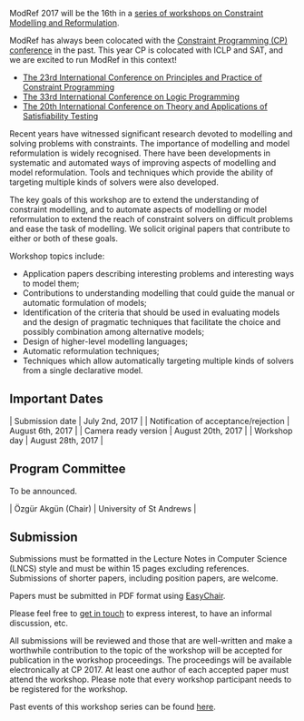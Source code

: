 

ModRef 2017 will be the 16th in a [series of workshops on Constraint Modelling and Reformulation](https://www-users.cs.york.ac.uk/~frisch/ModRef/).

ModRef has always been colocated with the [Constraint Programming (CP) conference](http://www.a4cp.org/events/cp-conference-series) in the past.
This year CP is colocated with ICLP and SAT, and we are excited to run ModRef in this context!

- [The 23rd International Conference on Principles and Practice of Constraint Programming](http://sat2017.gitlab.io/)
- [The 33rd International Conference on Logic Programming](http://iclp17.a4lp.org/)
- [The 20th International Conference on Theory and Applications of Satisfiability Testing](http://cp2017.a4cp.org/)


Recent years have witnessed significant research devoted to modelling and solving problems with constraints.
The importance of modelling and model reformulation is widely recognised.
There have been developments in systematic and automated ways of improving aspects of modelling and model reformulation.
Tools and techniques which provide the ability of targeting multiple kinds of solvers were also developed.

The key goals of this workshop are
to extend the understanding of constraint modelling, and
to automate aspects of modelling or model reformulation to extend the reach of constraint solvers on difficult problems and ease the task of modelling.
We solicit original papers that contribute to either or both of these goals.

Workshop topics include:

- Application papers describing interesting problems and interesting ways to model them;
- Contributions to understanding modelling that could guide the manual or automatic formulation of models;
- Identification of the criteria that should be used in evaluating models and the design of pragmatic techniques that facilitate the choice and possibly combination among alternative models;
- Design of higher-level modelling languages;
- Automatic reformulation techniques;
- Techniques which allow automatically targeting multiple kinds of solvers from a single declarative model.


## Important Dates

| Submission date                      | July 2nd, 2017   |
| Notification of acceptance/rejection | August 6th, 2017 |
| Camera ready version                 | August 20th, 2017 |
| Workshop day                         | August 28th, 2017 |


<!-- ## Schedule -->

## Program Committee

To be announced.

| Özgür Akgün (Chair) | University of St Andrews |


## Submission

Submissions must be formatted in the Lecture Notes in Computer Science (LNCS) style and must be within 15 pages excluding references.
Submissions of shorter papers, including position papers, are welcome.

Papers must be submitted in PDF format using [EasyChair](http://www.easychair.org/conferences/?conf=modref2017).

Please feel free to [get in touch](mailto:ozgur.akgun@st-andrews.ac.uk) to express interest, to have an informal discussion, etc.

All submissions will be reviewed and those that are well-written and make a worthwhile contribution to the topic of the workshop will be accepted for publication in the workshop proceedings.
The proceedings will be available electronically at CP 2017.
At least one author of each accepted paper must attend the workshop.
Please note that every workshop participant needs to be registered for the workshop.

Past events of this workshop series can be found [here](https://www-users.cs.york.ac.uk/~frisch/ModRef/).

